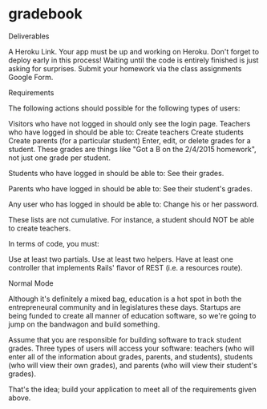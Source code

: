 # gradebook
Deliverables

A Heroku Link. Your app must be up and working on Heroku. Don't forget to deploy early in this process! Waiting until the code is entirely finished is just asking for surprises.
Submit your homework via the class assignments Google Form.

Requirements

The following actions should possible for the following types of users:

Visitors who have not logged in should only see the login page.
Teachers who have logged in should be able to:
Create teachers
Create students
Create parents (for a particular student)
Enter, edit, or delete grades for a student. These grades are things like "Got a B on the 2/4/2015 homework", not just one grade per student.

Students who have logged in should be able to:
See their grades.

Parents who have logged in should be able to:
See their student's grades.

Any user who has logged in should be able to:
Change his or her password.

These lists are not cumulative. For instance, a student should NOT be able to create teachers.

In terms of code, you must:

Use at least two partials.
Use at least two helpers.
Have at least one controller that implements Rails' flavor of REST (i.e. a resources route).

Normal Mode

Although it's definitely a mixed bag, education is a hot spot in both the entrepreneural community and in legislatures these days. Startups are being funded to create all manner of education software, so we're going to jump on the bandwagon and build something.

Assume that you are responsible for building software to track student grades. Three types of users will access your software: teachers (who will enter all of the information about grades, parents, and students), students (who will view their own grades), and parents (who will view their student's grades).

That's the idea; build your application to meet all of the requirements given above.
